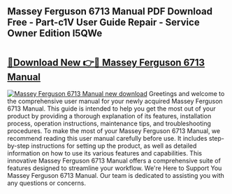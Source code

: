 ## Massey Ferguson 6713 Manual PDF Download Free - Part-c1V User Guide Repair - Service Owner Edition l5QWe

# <h2><a href="http://bc87978.oget.top/?id=Massey+Ferguson+6713+Manual">🔗Download New 👉🔴 Massey Ferguson 6713 Manual</a></h2>

[![Massey Ferguson 6713 Manual new download](https://i.imgur.com/5g1atiW.png)](http://bc87978.oget.top/?id=Massey+Ferguson+6713+Manual)
Greetings and welcome to the comprehensive user manual for your newly acquired Massey Ferguson 6713 Manual. This guide is intended to help you get the most out of your product by providing a thorough explanation of its features, installation process, operation instructions, maintenance tips, and troubleshooting procedures. To make the most of your Massey Ferguson 6713 Manual, we recommend reading this user manual carefully before use. It includes step-by-step instructions for setting up the product, as well as detailed information on how to use its various features and capabilities. This innovative Massey Ferguson 6713 Manual offers a comprehensive suite of features designed to streamline your workflow. We're Here to Support You Massey Ferguson 6713 Manual. Our team is dedicated to assisting you with any questions or concerns.
